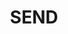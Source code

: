 ---
layout: landing
_hide_content: true
published: true
title: SEND
description: 'Find, read download and print all our policies.'
page-links:
  - name: First link
    link: /
  - name: Second link
    link: /image-gallery-test/
---